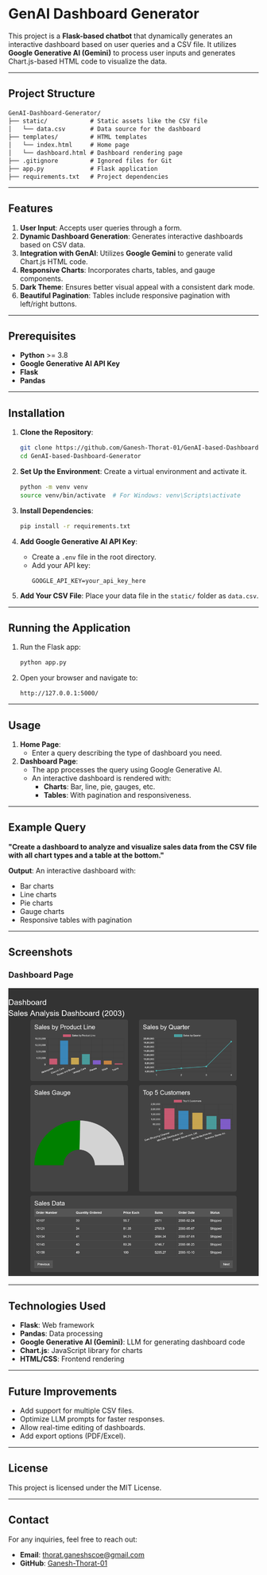 # GenAI Dashboard Generator

This project is a **Flask-based chatbot** that dynamically generates an interactive dashboard based on user queries and a CSV file. It utilizes **Google Generative AI (Gemini)** to process user inputs and generates Chart.js-based HTML code to visualize the data.

---

## Project Structure
```
GenAI-Dashboard-Generator/
├── static/            # Static assets like the CSV file
│   └── data.csv       # Data source for the dashboard
├── templates/         # HTML templates
│   └── index.html     # Home page
│   └── dashboard.html # Dashboard rendering page
├── .gitignore         # Ignored files for Git
├── app.py             # Flask application
├── requirements.txt   # Project dependencies
```

---

## Features
1. **User Input**: Accepts user queries through a form.
2. **Dynamic Dashboard Generation**: Generates interactive dashboards based on CSV data.
3. **Integration with GenAI**: Utilizes **Google Gemini** to generate valid Chart.js HTML code.
4. **Responsive Charts**: Incorporates charts, tables, and gauge components.
5. **Dark Theme**: Ensures better visual appeal with a consistent dark mode.
6. **Beautiful Pagination**: Tables include responsive pagination with left/right buttons.

---

## Prerequisites
- **Python** >= 3.8
- **Google Generative AI API Key**
- **Flask**
- **Pandas**

---

## Installation

1. **Clone the Repository**:
   ```bash
   git clone https://github.com/Ganesh-Thorat-01/GenAI-based-Dashboard-Generator.git
   cd GenAI-based-Dashboard-Generator
   ```

2. **Set Up the Environment**:
   Create a virtual environment and activate it.
   ```bash
   python -m venv venv
   source venv/bin/activate  # For Windows: venv\Scripts\activate
   ```

3. **Install Dependencies**:
   ```bash
   pip install -r requirements.txt
   ```

4. **Add Google Generative AI API Key**:
   - Create a `.env` file in the root directory.
   - Add your API key:
     ```
     GOOGLE_API_KEY=your_api_key_here
     ```

5. **Add Your CSV File**:
   Place your data file in the `static/` folder as `data.csv`.

---

## Running the Application
1. Run the Flask app:
   ```bash
   python app.py
   ```
2. Open your browser and navigate to:
   ```
   http://127.0.0.1:5000/
   ```

---

## Usage
1. **Home Page**:
   - Enter a query describing the type of dashboard you need.
2. **Dashboard Page**:
   - The app processes the query using Google Generative AI.
   - An interactive dashboard is rendered with:
     - **Charts**: Bar, line, pie, gauges, etc.
     - **Tables**: With pagination and responsiveness.

---

## Example Query
**"Create a dashboard to analyze and visualize sales data from the CSV file with all chart types and a table at the bottom."**

**Output**:
An interactive dashboard with:
- Bar charts
- Line charts
- Pie charts
- Gauge charts
- Responsive tables with pagination

---

## Screenshots

### Dashboard Page
![Dashboard Page](static/dashboard_screenshot.png)

---

## Technologies Used
- **Flask**: Web framework
- **Pandas**: Data processing
- **Google Generative AI (Gemini)**: LLM for generating dashboard code
- **Chart.js**: JavaScript library for charts
- **HTML/CSS**: Frontend rendering

---

## Future Improvements
- Add support for multiple CSV files.
- Optimize LLM prompts for faster responses.
- Allow real-time editing of dashboards.
- Add export options (PDF/Excel).

---

## License
This project is licensed under the MIT License.

---

## Contact
For any inquiries, feel free to reach out:
- **Email**: thorat.ganeshscoe@gmail.com
- **GitHub**: [Ganesh-Thorat-01](https://github.com/Ganesh-Thorat-01)

